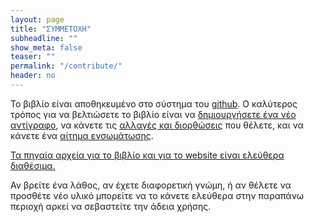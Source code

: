 ```yaml
---
layout: page
title: "ΣΥΜΜΕΤΟΧΗ"
subheadline: ""
show_meta: false
teaser: ""
permalink: "/contribute/"
header: no
---
```


Το βιβλίο είναι αποθηκευμένο στο σύστημα του [github](http://www.github.com). Ο καλύτερος τρόπος για να βελτιώσετε το βιβλίο είναι να [δημιουργήσετε ένα νέο αντίγραφο](https://guides.github.com/activities/forking/), να κάνετε τις [αλλαγές και διορθώσεις](https://guides.github.com/introduction/flow/) που θέλετε, και να κάνετε ένα [αίτημα ενσωμάτωσης](https://guides.github.com/activities/hello-world/#pr).

[Τα πηγαία αρχεία για το βιβλίο και για το website είναι ελεύθερα διαθέσιμα.](https://github.com/pibook/pibookgr)

Αν βρείτε ένα λάθος, αν έχετε διαφορετική γνώμη, ή αν θέλετε να προσθέτε νέο υλικό μπορείτε να το κάνετε ελεύθερα στην παραπάνω περιοχή αρκεί να σεβαστείτε την άδεια χρήσης.
